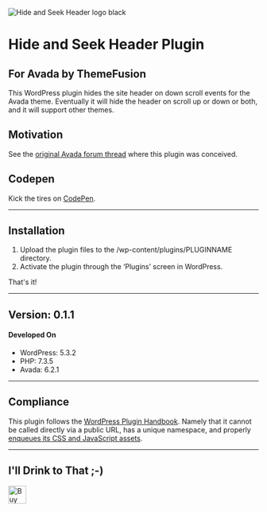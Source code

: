 ![Hide and Seek Header logo black]( https://marklchaves.files.wordpress.com/2020/03/hide-and-seek-header-logo-black-1280w.png)

# Hide and Seek Header Plugin

## For Avada by ThemeFusion

This WordPress plugin hides the site header on down scroll events for the Avada theme. Eventually it will hide the header on scroll up or down or both, and it will support other themes.

## Motivation

See the [original Avada forum thread](https://theme-fusion.com/forums/topic/avada-sticky-header-on-scroll-up-only/) where this plugin was conceived.

## Codepen

Kick the tires on [CodePen](https://codepen.io/marklchaves/pen/RwNOVzQ).

---

## Installation

1. Upload the plugin files to the /wp-content/plugins/PLUGINNAME directory.
2. Activate the plugin through the ‘Plugins’ screen in WordPress.

That's it!

---

## Version: 0.1.1

#### Developed On

- WordPress: 5.3.2
- PHP: 7.3.5
- Avada: 6.2.1

---

## Compliance

This plugin follows the [WordPress Plugin Handbook](https://developer.wordpress.org/plugins/). Namely that it cannot be called directly via a public URL, has a unique namespace, and properly [enqueues its CSS and JavaScript assets](https://developer.wordpress.org/plugins/javascript/enqueuing/).

---

## I'll Drink to That ;-)

<a href='https://ko-fi.com/D1D7YARD' target='_blank'><img height='36' style='border:0px;height:36px;' src='https://az743702.vo.msecnd.net/cdn/kofi5.png?v=2' border='0' alt='Buy Me a Coffee at ko-fi.com' /></a>
